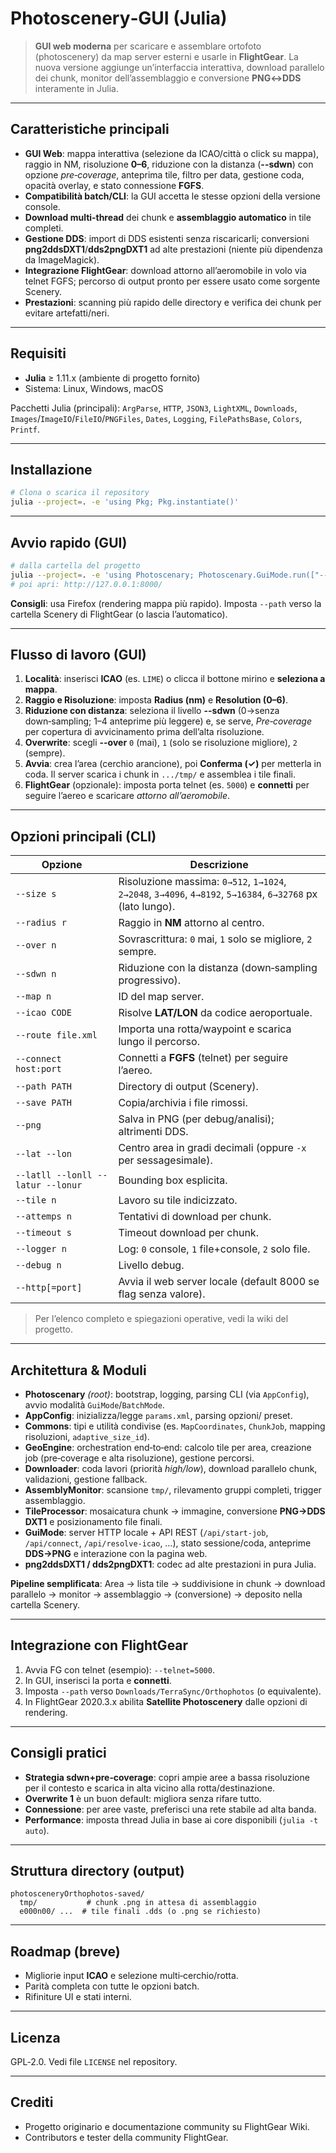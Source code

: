 # Photoscenery‑GUI (Julia)

> **GUI web moderna** per scaricare e assemblare ortofoto (photoscenery) da map server esterni e usarle in **FlightGear**. La nuova versione aggiunge un’interfaccia interattiva, download parallelo dei chunk, monitor dell’assemblaggio e conversione **PNG↔DDS** interamente in Julia.

---

## Caratteristiche principali
- **GUI Web**: mappa interattiva (selezione da ICAO/città o click su mappa), raggio in NM, risoluzione **0–6**, riduzione con la distanza (**--sdwn**) con opzione *pre‑coverage*, anteprima tile, filtro per data, gestione coda, opacità overlay, e stato connessione **FGFS**.
- **Compatibilità batch/CLI**: la GUI accetta le stesse opzioni della versione console.
- **Download multi‑thread** dei chunk e **assemblaggio automatico** in tile completi.
- **Gestione DDS**: import di DDS esistenti senza riscaricarli; conversioni **png2ddsDXT1**/**dds2pngDXT1** ad alte prestazioni (niente più dipendenza da ImageMagick).
- **Integrazione FlightGear**: download attorno all’aeromobile in volo via telnet FGFS; percorso di output pronto per essere usato come sorgente Scenery.
- **Prestazioni**: scanning più rapido delle directory e verifica dei chunk per evitare artefatti/neri.

---

## Requisiti
- **Julia** ≥ 1.11.x (ambiente di progetto fornito)
- Sistema: Linux, Windows, macOS

Pacchetti Julia (principali): `ArgParse`, `HTTP`, `JSON3`, `LightXML`, `Downloads`, `Images`/`ImageIO`/`FileIO`/`PNGFiles`, `Dates`, `Logging`, `FilePathsBase`, `Colors`, `Printf`.

---

## Installazione
```bash
# Clona o scarica il repository
julia --project=. -e 'using Pkg; Pkg.instantiate()'
```

---

## Avvio rapido (GUI)
```bash
# dalla cartella del progetto
julia --project=. -e 'using Photoscenary; Photoscenary.GuiMode.run(["--http=8000"])'
# poi apri: http://127.0.0.1:8000/
```
**Consigli**: usa Firefox (rendering mappa più rapido). Imposta `--path` verso la cartella Scenery di FlightGear (o lascia l’automatico).

---

## Flusso di lavoro (GUI)
1. **Località**: inserisci **ICAO** (es. `LIME`) o clicca il bottone mirino e **seleziona a mappa**.
2. **Raggio e Risoluzione**: imposta **Radius (nm)** e **Resolution (0–6)**. 
3. **Riduzione con distanza**: seleziona il livello **--sdwn** (0→senza down‑sampling; 1–4 anteprime più leggere) e, se serve, *Pre‑coverage* per copertura di avvicinamento prima dell’alta risoluzione.
4. **Overwrite**: scegli **--over** `0` (mai), `1` (solo se risoluzione migliore), `2` (sempre).
5. **Avvia**: crea l’area (cerchio arancione), poi **Conferma (✓)** per metterla in coda. Il server scarica i chunk in `.../tmp/` e assemblea i tile finali.
6. **FlightGear** (opzionale): imposta porta telnet (es. `5000`) e **connetti** per seguire l’aereo e scaricare *attorno all’aeromobile*.

---

## Opzioni principali (CLI)
| Opzione | Descrizione |
| --- | --- |
| `--size s` | Risoluzione massima: `0→512`, `1→1024`, `2→2048`, `3→4096`, `4→8192`, `5→16384`, `6→32768` px (lato lungo). |
| `--radius r` | Raggio in **NM** attorno al centro. |
| `--over n` | Sovrascrittura: `0` mai, `1` solo se migliore, `2` sempre. |
| `--sdwn n` | Riduzione con la distanza (down‑sampling progressivo). |
| `--map n` | ID del map server. |
| `--icao CODE` | Risolve **LAT/LON** da codice aeroportuale. |
| `--route file.xml` | Importa una rotta/waypoint e scarica lungo il percorso. |
| `--connect host:port` | Connetti a **FGFS** (telnet) per seguire l’aereo. |
| `--path PATH` | Directory di output (Scenery).  |
| `--save PATH` | Copia/archivia i file rimossi. |
| `--png` | Salva in PNG (per debug/analisi); altrimenti DDS. |
| `--lat --lon` | Centro area in gradi decimali (oppure `-x` per sessagesimale). |
| `--latll --lonll --latur --lonur` | Bounding box esplicita. |
| `--tile n` | Lavoro su tile indicizzato. |
| `--attemps n` | Tentativi di download per chunk. |
| `--timeout s` | Timeout download per chunk. |
| `--logger n` | Log: `0` console, `1` file+console, `2` solo file. |
| `--debug n` | Livello debug. |
| `--http[=port]` | Avvia il web server locale (default 8000 se flag senza valore). |

> Per l’elenco completo e spiegazioni operative, vedi la wiki del progetto.

---

## Architettura & Moduli
- **Photoscenary** *(root)*: bootstrap, logging, parsing CLI (via `AppConfig`), avvio modalità `GuiMode`/`BatchMode`.
- **AppConfig**: inizializza/legge `params.xml`, parsing opzioni/ preset.
- **Commons**: tipi e utilità condivise (es. `MapCoordinates`, `ChunkJob`, mapping risoluzioni, `adaptive_size_id`).
- **GeoEngine**: orchestration end‑to‑end: calcolo tile per area, creazione job (pre‑coverage e alta risoluzione), gestione percorsi.
- **Downloader**: coda lavori (priorità *high/low*), download parallelo chunk, validazioni, gestione fallback.
- **AssemblyMonitor**: scansione `tmp/`, rilevamento gruppi completi, trigger assemblaggio.
- **TileProcessor**: mosaicatura chunk → immagine, conversione **PNG→DDS DXT1** e posizionamento file finali.
- **GuiMode**: server HTTP locale + API REST (`/api/start-job`, `/api/connect`, `/api/resolve-icao`, …), stato sessione/coda, anteprime **DDS→PNG** e interazione con la pagina web.
- **png2ddsDXT1 / dds2pngDXT1**: codec ad alte prestazioni in pura Julia.

**Pipeline semplificata**: Area → lista tile → suddivisione in chunk → download parallelo → monitor → assemblaggio → (conversione) → deposito nella cartella Scenery.

---

## Integrazione con FlightGear
1. Avvia FG con telnet (esempio): `--telnet=5000`.
2. In GUI, inserisci la porta e **connetti**.
3. Imposta `--path` verso `Downloads/TerraSync/Orthophotos` (o equivalente). 
4. In FlightGear 2020.3.x abilita **Satellite Photoscenery** dalle opzioni di rendering.

---

## Consigli pratici
- **Strategia sdwn+pre‑coverage**: copri ampie aree a bassa risoluzione per il contesto e scarica in alta vicino alla rotta/destinazione.
- **Overwrite 1** è un buon default: migliora senza rifare tutto.
- **Connessione**: per aree vaste, preferisci una rete stabile ad alta banda.
- **Performance**: imposta thread Julia in base ai core disponibili (`julia -t auto`).

---

## Struttura directory (output)
```
photosceneryOrthophotos-saved/
  tmp/           # chunk .png in attesa di assemblaggio
  e000n00/ ...  # tile finali .dds (o .png se richiesto)
```

---

## Roadmap (breve)
- Migliorie input **ICAO** e selezione multi‑cerchio/rotta.
- Parità completa con tutte le opzioni batch.
- Rifiniture UI e stati interni.

---

## Licenza
GPL‑2.0. Vedi file `LICENSE` nel repository.

---

## Crediti
- Progetto originario e documentazione community su FlightGear Wiki.
- Contributors e tester della community FlightGear.
